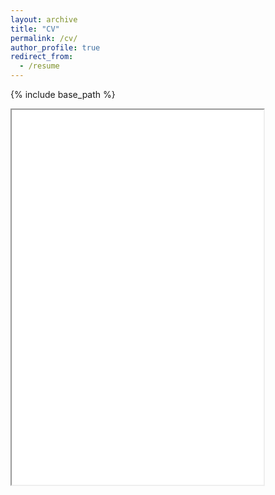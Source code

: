 ```yaml
---
layout: archive
title: "CV"
permalink: /cv/
author_profile: true
redirect_from:
  - /resume
---
```


{% include base_path %}

<iframe src="files/resume.pdf#toolbar=0" width="80%" height="600px"></iframe>
